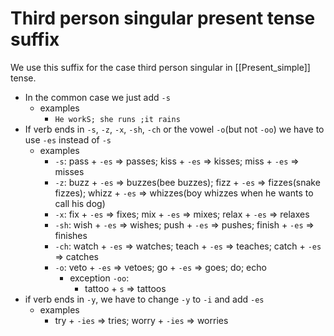 # Third person singular present tense suffix

We use this suffix  for the case third person singular in [[Present_simple]] tense. 
- In the common case we just add `-s`
	- examples
		- `He workS; she runs ;it rains`
- If verb ends in `-s`, `-z`, `-x`, `-sh`, `-ch` or the vowel  `-o`(but not `-oo`) we have to use `-es` instead of `-s` 
	- examples
		- `-s`: pass + `-es` => passes; kiss + `-es` => kisses; miss + `-es` => misses
		- `-z`: buzz + `-es` => buzzes(bee buzzes); fizz + `-es` => fizzes(snake fizzes); whizz + `-es` => whizzes(boy whizzes when he wants to call his dog)
		- `-x`: fix + `-es` => fixes; mix + `-es` => mixes; relax + `-es` => relaxes
		- `-sh`: wish + `-es` => wishes; push  + `-es` => pushes; finish + `-es` => finishes
		- `-ch`: watch + `-es` => watches; teach + `-es` => teaches; catch + `-es` => catches
		- `-o`: veto + `-es` => vetoes; go + `-es` => goes; do; echo 
			- exception `-oo`:
				- tattoo + `s` => tattoos
- if verb ends in `-y`, we have to change `-y` to `-i` and add `-es`
	- examples
		- try + `-ies` => tries; worry + `-ies` => worries
	